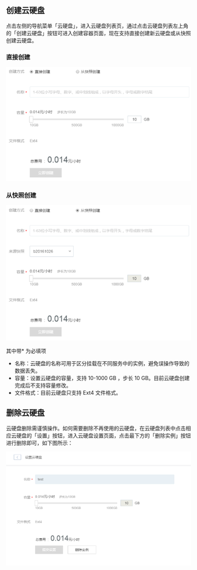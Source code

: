 ## 创建云硬盘

点击左侧的导航菜单「云硬盘」，进入云硬盘列表页，通过点击云硬盘列表左上角的「创建云硬盘」按钮可进入创建容器页面，现在支持直接创建新云硬盘或从快照创建云硬盘。


### 直接创建

![](../image/创建云硬盘-直接创建.png)

### 从快照创建

![](../image/创建云硬盘-从快照创建.png)

其中带* 为必填项

* 名称：云硬盘的名称可用于区分挂载在不同服务中的实例，避免误操作导致的数据丢失。
* 容量：设置云硬盘的容量，支持 10-1000 GB ，步长 10 GB。目前云硬盘创建完成后不支持容量修改。
* 文件格式：目前云硬盘只支持 Ext4 文件格式。

## 删除云硬盘

云硬盘删除需谨慎操作。如何需要删除不再使用的云硬盘，在云硬盘列表中点击相应云硬盘的「设置」按钮，进入云硬盘设置页面，点击最下方的「删除实例」按钮进行删除即可，如下图所示：

![](../image/创建云硬盘-删除云硬盘.png)